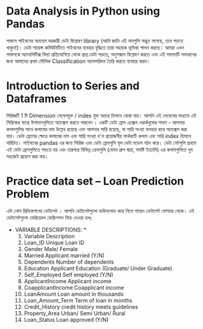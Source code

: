 # Data Analysis in Python using Pandas

 পান্ডাস পাইথনের অন্যতম দরকারী ডেটা বিশ্লেষণ library (আমি জানি এই নামগুলি অদ্ভুত লাগছে, তবে পড়তে   থাকুন!)। ডেটা সায়েন্স কমিউনিটিতে পাইথনের ব্যবহার বৃদ্ধিতে তারা সহায়ক ভূমিকা পালন করছে। আমরা এখন পান্ডসকে অ্যানালিটিক্স বিদ্যা প্রতিযোগিতা থেকে প্রাপ্ত ডেটা পড়তে, অনুসন্ধান বিশ্লেষণ করতে এবং এই সমস্যাটি সমাধানের জন্য আমাদের প্রথম মৌলিক Classification অ্যালগরিদম তৈরি করতে ব্যবহার করব।
#  Introduction to Series and Dataframes

সিরিজটি 1 টি Dimension লেবেলযুক্ত / index যুক্ত অ্যারে হিসাবে বোঝা যায়। আপনি এই লেবেলের মাধ্যমে এই সিরিজের স্বতন্ত্র উপাদানগুলিতে অ্যাক্সেস করতে পারবেন । একটি ডেটা ফ্রেম এক্সেল ওয়ার্কবুকের সমান - আপনার কলামগুলির সাথে কলামের নাম উল্লেখ রয়েছে এবং আপনার সারি রয়েছে, যা সারি সংখ্যা ব্যবহার করে অ্যাক্সেস করা যায়। ডেটা ফ্রেমের ক্ষেত্রে কলামের নাম এবং সারি সংখ্যা হ'ল প্রয়োজনীয় পার্থক্যটি কলাম এবং সারি index হিসাবে পরিচিত। পাইথনের pandas এর জন্য সিরিজ এবং ডেটা ফ্রেমগুলি মূল ডেটা মডেল গঠন করে। ডেটা সেটগুলি প্রথমে এই ডেটা ফ্রেমগুলিতে পড়তে হয় এবং তারপরে বিভিন্ন ক্রেমগুলি (যেমন গ্রুপ দ্বারা, সমষ্টি ইত্যাদি) এর কলামগুলিতে খুব সহজেই প্রয়োগ করা যায়।
# Practice data set – Loan Prediction Problem
এটা লোন প্রিডিকশনের ডেটাসেট ।  আপনি ডেটাসেটগুলো ডাউনলোড করে নিতে পারেন ডেটাসেট ফোল্ডার থেকে।  এই ডেটাসেটগুলো ভেরিয়েবল ডেস্ক্রিপশন নিচে দেওয়া হলঃ
* VARIABLE DESCRIPTIONS: *
    1. Variable	          Description
    2. Loan_ID	                  Unique Loan ID
    3. Gender	                  Male/ Female
    4. Married	                  Applicant married (Y/N)
    5. Dependents	          Number of dependents
    6. Education	          Applicant Education (Graduate/ Under Graduate)
    7. Self_Employed	          Self employed (Y/N)
    8. ApplicantIncome	          Applicant income
    9. CoapplicantIncome	  Coapplicant income
    10. LoanAmount	          Loan amount in thousands
    11. Loan_Amount_Term	  Term of loan in months
    12. Credit_History	          credit history meets guidelines
    13. Property_Area	          Urban/ Semi Urban/ Rural
    14. Loan_Status	          Loan approved (Y/N)


